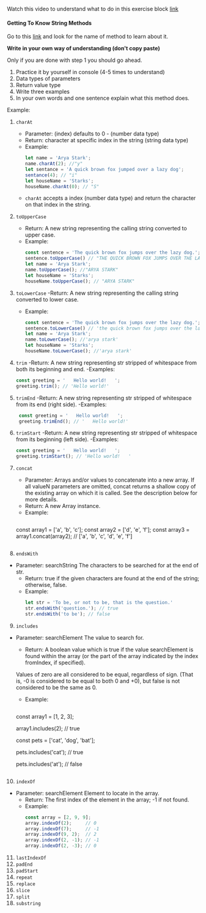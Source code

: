 Watch this video to understand what to do in this exercise block [link](https://www.youtube.com/watch?v=zGpplZj4zY0&feature=youtu.be)

#### Getting To Know String Methods

Go to this [link](https://developer.mozilla.org/en-US/docs/Web/JavaScript/Reference/Global_Objects/String) and look for the name of method to learn about it.

**Write in your own way of understanding (don't copy paste)**

Only if you are done with step 1 you should go ahead.

1. Practice it by yourself in console (4-5 times to understand)
2. Data types of parameters
3. Return value type
4. Write three examples
5. In your own words and one sentence explain what this method does.

Example:

1. `charAt`

   - Parameter: (index) defaults to 0 - (number data type)
   - Return: character at specific index in the string (string data type)
   - Example:
     ```js
     let name = 'Arya Stark';
     name.charAt(2); //"y"
     let sentance = 'A quick brown fox jumped over a lazy dog';
     sentance(4); // "i"
     let houseName = 'Starks';
     houseName.charAt(0); // "S"
     ```
   - `charAt` accepts a index (number data type) and return the character on that index in the string.

2. `toUpperCase`
   - Return: A new string representing the calling string converted to upper case.
   - Example:
     ```js
     const sentence = 'The quick brown fox jumps over the lazy dog.';
     sentence.toUpperCase() // "THE QUICK BROWN FOX JUMPS OVER THE LAZY DOG."
     let name = 'Arya Stark';
     name.toUpperCase(); //"ARYA STARK"
     let houseName = 'Starks';
     houseName.toUpperCase(); // "ARYA STARK"
     ```

3. `toLowerCase`
  -Return: A new string representing the calling string converted to lower case.
   - Example:
     ```js
     const sentence = 'The quick brown fox jumps over the lazy dog.';
     sentence.toLowerCase() // 'the quick brown fox jumps over the lazy dog.'
     let name = 'Arya Stark';
     name.toLowerCase(); //'arya stark'
     let houseName = 'Starks';
     houseName.toLowerCase(); //'arya stark'
     ```

4. `trim`
    -Return: A new string representing str stripped of whitespace from both its beginning and end.
    -Examples:
     ```js
     const greeting = '   Hello world!   ';
     greeting.trim(); // 'Hello world!'
     ```

5. `trimEnd`
  -Return: A new string representing str stripped of whitespace from its end (right side).
  -Examples:
    ```js
     const greeting = '   Hello world!   ';
     greeting.trimEnd(); // '   Hello world!'
     ```
6. `trimStart`
-Return: A new string representing str stripped of whitespace from its beginning (left side).
-Examples:
     ```js
     const greeting = '   Hello world!   ';
     greeting.trimStart(); // 'Hello world!   '
     ```

7. `concat`
   - Parameter: Arrays and/or values to concatenate into a new array. If all valueN parameters are omitted, concat returns a shallow copy of the existing array on which it is called. See the description below for more details.
   - Return: A new Array instance.
   - Example:
     ```js
    const array1 = ['a', 'b', 'c'];
    const array2 = ['d', 'e', 'f'];
    const array3 = array1.concat(array2); // ['a', 'b', 'c', 'd', 'e', 'f']
    ```
8. `endsWith`
- Parameter: searchString
             The characters to be searched for at the end of str.
   - Return: true if the given characters are found at the end of the string; otherwise, false.
   - Example:
     ```js
     let str = 'To be, or not to be, that is the question.'
     str.endsWith('question.'); // true
     str.endsWith('to be'); // false
     ```
9. `includes`
- Parameter: searchElement
               The value to search for.
   - Return: A boolean value which is true if the value searchElement is found within the array (or the part of the array indicated by the index fromIndex, if specified).

   Values of zero are all considered to be equal, regardless of sign. (That is, -0 is considered to be equal to both 0 and +0), but false is not considered to be the same as 0.


   - Example:
     ```js
    const array1 = [1, 2, 3];

    array1.includes(2); // true

    const pets = ['cat', 'dog', 'bat'];

    pets.includes('cat'); // true
   
    pets.includes('at'); // false
    ```
10. `indexOf`
- Parameter: searchElement
             Element to locate in the array.
   - Return: The first index of the element in the array; -1 if not found.
   - Example:
     ```js
     const array = [2, 9, 9];
     array.indexOf(2);     // 0
     array.indexOf(7);     // -1
     array.indexOf(9, 2);  // 2
     array.indexOf(2, -1); // -1
     array.indexOf(2, -3); // 0
     ```
11. `lastIndexOf`
12. `padEnd`
13. `padStart`
14. `repeat`
15. `replace`
16. `slice`
17. `split`
18. `substring`
